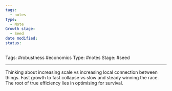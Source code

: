 ```yaml
---
tags:
  - notes
Type:
  - Note
Growth stage:
  - Seed
date modified: 
status:
---
```

Tags: #robustness #economics 
Type: #notes 
Stage: #seed

---
Thinking about increasing scale vs increasing local connection between things. Fast growth to fast collapse vs slow and steady winning the race. The root of true efficiency lies in optimising for survival. 

